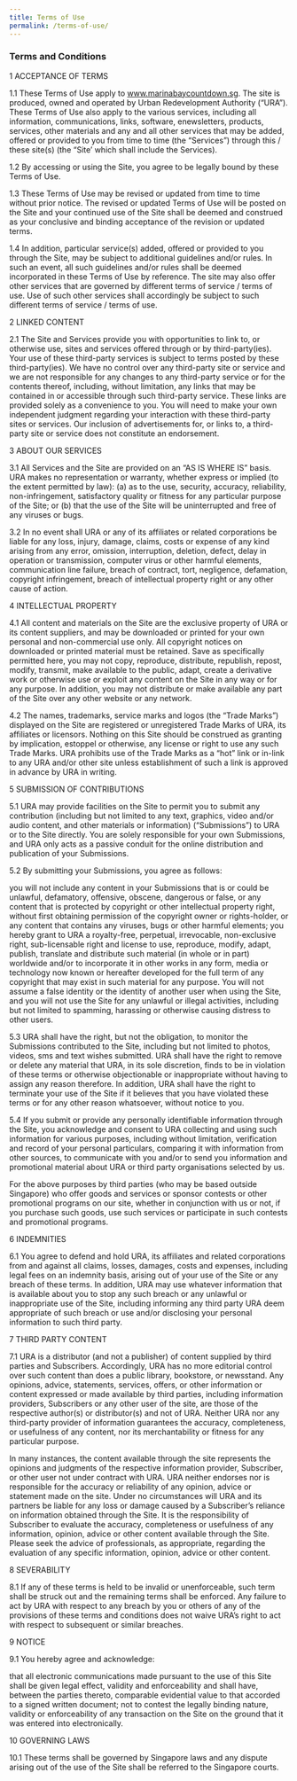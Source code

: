 ```yaml
---
title: Terms of Use
permalink: /terms-of-use/
---
```

### **Terms and Conditions**

1 ACCEPTANCE OF TERMS
 
1.1        These Terms of Use apply to www.marinabaycountdown.sg. The site is produced, owned and operated by Urban Redevelopment Authority (“URA”). These Terms of Use also apply to the various services, including all information, communications, links, software, enewsletters, products, services, other materials and any and all other services that may be added, offered or provided to you from time to time (the “Services”) through this / these site(s) (the “Site’ which shall include the Services).
 
1.2        By accessing or using the Site, you agree to be legally bound by these Terms of Use.
 
1.3        These Terms of Use may be revised or updated from time to time without prior notice. The revised or updated Terms of Use will be posted on the Site and your continued use of the Site shall be deemed and construed as your conclusive and binding acceptance of the revision or updated terms.
 
1.4        In addition, particular service(s) added, offered or provided to you through the Site, may be subject to additional guidelines and/or rules. In such an event, all such guidelines and/or rules shall be deemed incorporated in these Terms of Use by reference. The site may also offer other services that are governed by different terms of service / terms of use. Use of such other services shall accordingly be subject to such different terms of service / terms of use.
 
 
2 LINKED CONTENT
 
2.1       The Site and Services provide you with opportunities to link to, or otherwise use, sites and services offered through or by third-party(ies). Your use of these third-party services is subject to terms posted by these third-party(ies). We have no control over any third-party site or service and we are not responsible for any changes to any third-party service or for the contents thereof, including, without limitation, any links that may be contained in or accessible through such third-party service. These links are provided solely as a convenience to you. You will need to make your own independent judgment regarding your interaction with these third-party sites or services. Our inclusion of advertisements for, or links to, a third-party site or service does not constitute an endorsement.
 
 
3 ABOUT OUR SERVICES
 
3.1        All Services and the Site are provided on an “AS IS WHERE IS” basis. URA makes no representation or warranty, whether express or implied (to the extent permitted by law): (a) as to the use, security, accuracy, reliability, non-infringement, satisfactory quality or fitness for any particular purpose of the Site; or (b) that the use of the Site will be uninterrupted and free of any viruses or bugs.
 
3.2        In no event shall URA or any of its affiliates or related corporations be liable for any loss, injury, damage, claims, costs or expense of any kind arising from any error, omission, interruption, deletion, defect, delay in operation or transmission, computer virus or other harmful elements, communication line failure, breach of contract, tort, negligence, defamation, copyright infringement, breach of intellectual property right or any other cause of action.
 
 
4 INTELLECTUAL PROPERTY
 
4.1       All content and materials on the Site are the exclusive property of URA or its content suppliers, and may be downloaded or printed for your own personal and non-commercial use only. All copyright notices on downloaded or printed material must be retained. Save as specifically permitted here, you may not copy, reproduce, distribute, republish, repost, modify, transmit, make available to the public, adapt, create a derivative work or otherwise use or exploit any content on the Site in any way or for any purpose. In addition, you may not distribute or make available any part of the Site over any other website or any network.
 
4.2        The names, trademarks, service marks and logos (the “Trade Marks”) displayed on the Site are registered or unregistered Trade Marks of URA, its affiliates or licensors. Nothing on this Site should be construed as granting by implication, estoppel or otherwise, any license or right to use any such Trade Marks. URA prohibits use of the Trade Marks as a “hot” link or in-link to any URA and/or other site unless establishment of such a link is approved in advance by URA in writing.
 
 
5 SUBMISSION OF CONTRIBUTIONS
 
5.1       URA may provide facilities on the Site to permit you to submit any contribution (including but not limited to any text, graphics, video and/or audio content, and other materials or information) (“Submissions”) to URA or to the Site directly. You are solely responsible for your own Submissions, and URA only acts as a passive conduit for the online distribution and publication of your Submissions.
 
5.2        By submitting your Submissions, you agree as follows:
 
you will not include any content in your Submissions that is or could be unlawful, defamatory, offensive, obscene, dangerous or false, or any content that is protected by copyright or other intellectual property right, without first obtaining permission of the copyright owner or rights-holder, or any content that contains any viruses, bugs or other harmful elements; you hereby grant to URA a royalty-free, perpetual, irrevocable, non-exclusive right, sub-licensable right and license to use, reproduce, modify, adapt, publish, translate and distribute such material (in whole or in part) worldwide and/or to incorporate it in other works in any form, media or technology now known or hereafter developed for the full term of any copyright that may exist in such material for any purpose. You will not assume a false identity or the identity of another user when using the Site, and you will not use the Site for any unlawful or illegal activities, including but not limited to spamming, harassing or otherwise causing distress to other users.
 
5.3        URA shall have the right, but not the obligation, to monitor the Submissions contributed to the Site, including but not limited to photos, videos, sms and text wishes submitted. URA shall have the right to remove or delete any material that URA, in its sole discretion, finds to be in violation of these terms or otherwise objectionable or inappropriate without having to assign any reason therefore. In addition, URA shall have the right to terminate your use of the Site if it believes that you have violated these terms or for any other reason whatsoever, without notice to you.
 
5.4        If you submit or provide any personally identifiable information through the Site, you acknowledge and consent to URA collecting and using such information for various purposes, including without limitation, verification and record of your personal particulars, comparing it with information from other sources, to communicate with you and/or to send you information and promotional material about URA or third party organisations selected by us.
 
For the above purposes by third parties (who may be based outside Singapore) who offer goods and services or sponsor contests or other promotional programs on our site, whether in conjunction with us or not, if you purchase such goods, use such services or participate in such contests and promotional programs. 

 
6 INDEMNITIES
 
6.1       You agree to defend and hold URA, its affiliates and related corporations from and against all claims, losses, damages, costs and expenses, including legal fees on an indemnity basis, arising out of your use of the Site or any breach of these terms. In addition, URA may use whatever information that is available about you to stop any such breach or any unlawful or inappropriate use of the Site, including informing any third party URA deem appropriate of such breach or use and/or disclosing your personal information to such third party. 

 
7 THIRD PARTY CONTENT
 
7.1        URA is a distributor (and not a publisher) of content supplied by third parties and Subscribers. Accordingly, URA has no more editorial control over such content than does a public library, bookstore, or newsstand. Any opinions, advice, statements, services, offers, or other information or content expressed or made available by third parties, including information providers, Subscribers or any other user of the site, are those of the respective author(s) or distributor(s) and not of URA. Neither URA nor any third-party provider of information guarantees the accuracy, completeness, or usefulness of any content, nor its merchantability or fitness for any particular purpose.
 
In many instances, the content available through the site represents the opinions and judgments of the respective information provider, Subscriber, or other user not under contract with URA. URA neither endorses nor is responsible for the accuracy or reliability of any opinion, advice or statement made on the site. Under no circumstances will URA and its partners be liable for any loss or damage caused by a Subscriber’s reliance on information obtained through the Site. It is the responsibility of Subscriber to evaluate the accuracy, completeness or usefulness of any information, opinion, advice or other content available through the Site. Please seek the advice of professionals, as appropriate, regarding the evaluation of any specific information, opinion, advice or other content.
 

8 SEVERABILITY
 
8.1        If any of these terms is held to be invalid or unenforceable, such term shall be struck out and the remaining terms shall be enforced. Any failure to act by URA with respect to any breach by you or others of any of the provisions of these terms and conditions does not waive URA’s right to act with respect to subsequent or similar breaches.
 
 
9 NOTICE
 
9.1       You hereby agree and acknowledge:
 
that all electronic communications made pursuant to the use of this Site shall be given legal effect, validity and enforceability and shall have, between the parties thereto, comparable evidential value to that accorded to a signed written document; not to contest the legally binding nature, validity or enforceability of any transaction on the Site on the ground that it was entered into electronically. 

 
10 GOVERNING LAWS
 
10.1      These terms shall be governed by Singapore laws and any dispute arising out of the use of the Site shall be referred to the Singapore courts.
